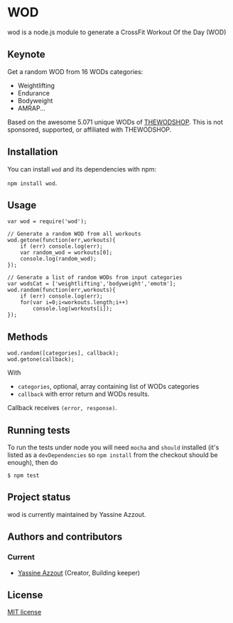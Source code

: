 WOD
=========

wod is a node.js module to generate a CrossFit Workout Of the Day (WOD)

Keynote
-------

Get a random WOD from 16 WODs categories:

* 	Weightlifting
*   Endurance
*   Bodyweight
*   AMRAP...

Based on the awesome 5.071 unique WODs of <a href="http://www.wodshop.org/wods.html">THEWODSHOP</a>.
This is not sponsored, supported, or affiliated with THEWODSHOP.

Installation
------------

You can install `wod` and its dependencies with npm: 

`npm install wod`.


Usage
-----
	var wod = require('wod');	

	// Generate a random WOD from all workouts
	wod.getone(function(err,workouts){
		if (err) console.log(err);
		var random_wod = workouts[0];
		console.log(random_wod);
	});
	
	// Generate a list of random WODs from input categories
	var wodsCat = ['weightlifting','bodyweight','emotm'];
	wod.random(function(err,workouts){
		if (err) console.log(err);
		for(var i=0;i<workouts.length;i++)
			console.log(workouts[i]);
	});

Methods
-------

	wod.random([categories], callback);
	wod.getone(callback);

With 

* `categories`, optional, array containing list of WODs categories
* `callback` with error return and WODs results.

 
Callback receives `(error, response)`.


Running tests
-------------

To run the tests under node you will need `mocha` and `should` installed (it's listed as a
`devDependencies` so `npm install` from the checkout should be enough), then do

    $ npm test

Project status
--------------
wod is currently maintained by Yassine Azzout.


Authors and contributors
------------------------
### Current
* [Yassine Azzout][] (Creator, Building keeper)

[Yassine Azzout]: http://www.92bondstreet.com


License
-------
[MIT license](http://www.opensource.org/licenses/Mit)
